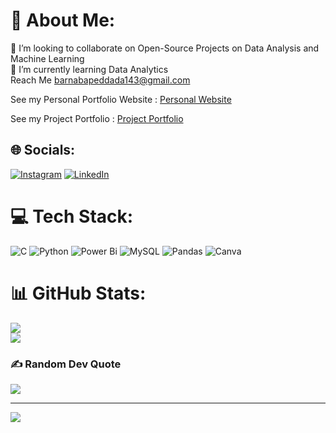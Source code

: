 # 💫 About Me:
🤝 I’m looking to collaborate on Open-Source Projects on Data Analysis and Machine Learning<br>🌱 I’m currently learning Data Analytics<br> Reach Me barnabapeddada143@gmail.com

See my Personal Portfolio Website : [Personal Website](https://barnabauojs.wordpress.com/)

See my Project Portfolio : [Project Portfolio](https://www.datascienceportfol.io/BarnabaPeddada)


## 🌐 Socials:
[![Instagram](https://img.shields.io/badge/Instagram-%23E4405F.svg?logo=Instagram&logoColor=white)](https://instagram.com/barnaba_peddada) [![LinkedIn](https://img.shields.io/badge/LinkedIn-%230077B5.svg?logo=linkedin&logoColor=white)](https://linkedin.com/in/barnaba-peddada) 

# 💻 Tech Stack:
![C](https://img.shields.io/badge/c-%2300599C.svg?style=for-the-badge&logo=c&logoColor=white) ![Python](https://img.shields.io/badge/python-3670A0?style=for-the-badge&logo=python&logoColor=ffdd54) ![Power Bi](https://img.shields.io/badge/power_bi-F2C811?style=for-the-badge&logo=powerbi&logoColor=black) ![MySQL](https://img.shields.io/badge/mysql-%2300000f.svg?style=for-the-badge&logo=mysql&logoColor=white) ![Pandas](https://img.shields.io/badge/pandas-%23150458.svg?style=for-the-badge&logo=pandas&logoColor=white) ![Canva](https://img.shields.io/badge/Canva-%2300C4CC.svg?style=for-the-badge&logo=Canva&logoColor=white)
# 📊 GitHub Stats:
![](https://github-readme-stats.vercel.app/api?username=Barnaba1841&theme=dark&hide_border=false&include_all_commits=false&count_private=false)<br/>
![](https://github-readme-streak-stats.herokuapp.com/?user=Barnaba1841&theme=dark&hide_border=false)<br/>

### ✍️ Random Dev Quote
![](https://quotes-github-readme.vercel.app/api?type=horizontal&theme=radical)

---
[![](https://visitcount.itsvg.in/api?id=Barnaba1841&icon=0&color=0)](https://visitcount.itsvg.in)

<!-- Proudly created with GPRM ( https://gprm.itsvg.in ) -->

